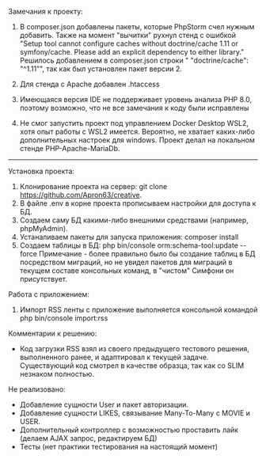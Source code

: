 Замечания к проекту:
1. В composer.json добавлены пакеты, которые PhpStorm счел нужным добавить. Также на момент "вычитки" рухнул стенд с ошибкой 
"Setup tool cannot configure caches without doctrine/cache 1.11 or symfony/cache. Please add an explicit dependency to either library."
Решилось добавлением в composer.json строки " "doctrine/cache": "^1.11"", так как был установлен пакет версии 2.

2. Для стенда с Apache добавлен .htaccess

3. Имеющаяся версия IDE не поддерживает уровень анализа PHP 8.0, поэтому возможно, что не все замечания к коду были исправлены

4. Не смог запустить проект под управлением Docker Desktop WSL2, хотя опыт работы с WSL2 имеется. Вероятно, не хватает
каких-либо дополнительных настроек для windows. Проект делал на локальном стенде PHP-Apache-MariaDb.

-------------------------------------------------------------------------------------------------------------
Установка проекта:
1. Клонирование проекта на сервер: git clone https://github.com/Apron63/creative.
2. В файле .env в корне проекта прописываем настройки для доступа к БД.
3. Создаем саму БД какими-либо внешними средствами (например, phpMyAdmin).
4. Устаналиваем пакеты для запуска приложения: composer install
5. Создаем таблицы в БД: php bin/console orm:schema-tool:update --force
    Примечание - более правильно было бы создание таблиц в БД посредством миграций, но не увидел
    пакетов для миграций в текущем составе консольных команд, в "чистом" Симфони он присутствует.

Работа с приложением:
1. Импорт RSS ленты с приложение выполняется консольной командой
    php bin/console import:rss
    
Комментарии к решению:
- Код загрузки RSS взял из своего предыдущего тестового решения, выполненного ранее, и адаптировал к текущей задаче.
Существующий код смотрел в качестве образца, так как со SLIM незнаком полностью.

Не реализовано:
- Добавление сущности User и пакет авторизации.
- Добавление сущности LIKES, связывание Many-To-Many с MOVIE и USER.
- Дополнительный контроллер с возможностью проставить лайк (делаем AJAX запрос, редактируем БД)
- Тесты (нет практики тестирования на настоящий момент)